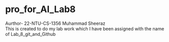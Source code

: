 # pro_for_AI_Lab8
Aurthor- 22-NTU-CS-1356 Muhammad Sheeraz
<br>
This is created to do my lab work which I have been assigned with the name of Lab_8_git_and_Github
